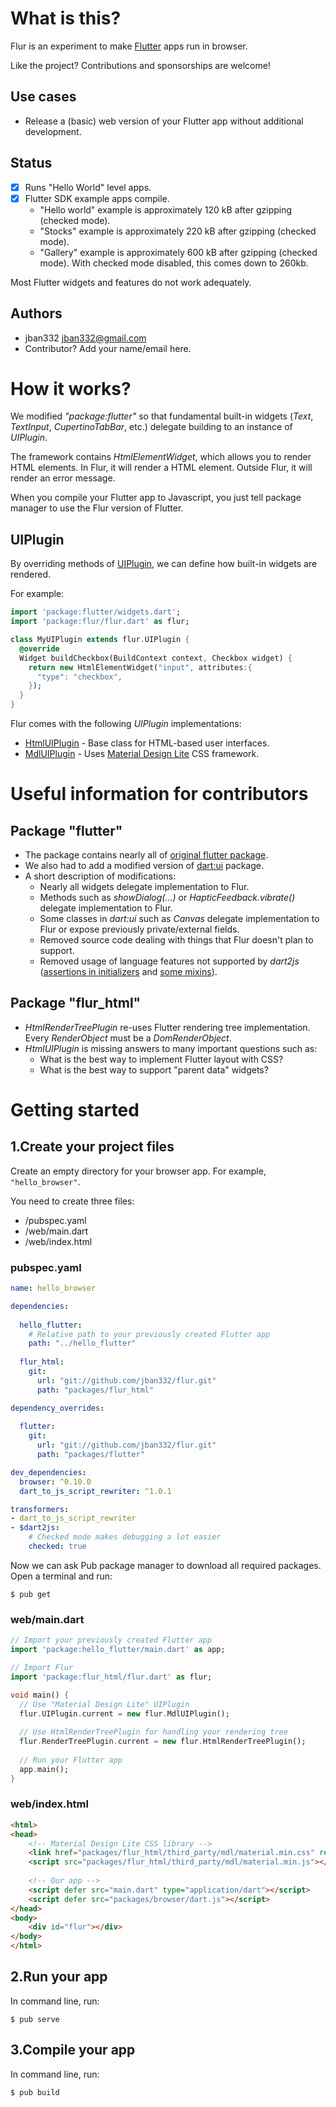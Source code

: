 # What is this?

Flur is an experiment to make [Flutter](https://flutter.io) apps run in browser.

Like the project? Contributions and sponsorships are welcome!

## Use cases
* Release a (basic) web version of your Flutter app without additional development.

## Status
* [X] Runs "Hello World" level apps.
* [X] Flutter SDK example apps compile.
  * "Hello world" example is approximately 120 kB after gzipping (checked mode). 
  * "Stocks" example is approximately 220 kB after gzipping (checked mode). 
  * "Gallery" example is approximately 600 kB after gzipping (checked mode). With checked mode disabled, this comes down to 260kb.

Most Flutter widgets and features do not work adequately.

## Authors
  * jban332 <jban332@gmail.com>
  * Contributor? Add your name/email here.

# How it works?
We modified _"package:flutter"_ so that fundamental built-in widgets (_Text_, _TextInput_, _CupertinoTabBar_, etc.) delegate building to an instance of _UIPlugin_.

The framework contains _HtmlElementWidget_, which allows you to render HTML elements. In Flur, it will render a HTML element. Outside Flur, it will render an error message.

When you compile your Flutter app to Javascript, you just tell package manager to use the Flur version of Flutter.

## UIPlugin
By overriding methods of [UIPlugin](https://github.com/jban332/flur/blob/master/packages/flur/lib/src/ui_plugin.dart), we can define how built-in widgets are rendered.

For example:

```dart
import 'package:flutter/widgets.dart';
import 'package:flur/flur.dart' as flur;

class MyUIPlugin extends flur.UIPlugin {
  @override
  Widget buildCheckbox(BuildContext context, Checkbox widget) {
    return new HtmlElementWidget("input", attributes:{
      "type": "checkbox",
    });
  }
}
```

Flur comes with the following _UIPlugin_ implementations:
  * [HtmlUIPlugin](https://github.com/jban332/flur/blob/master/packages/flur_html/lib/src/html_ui_plugin.dart) - Base class for HTML-based user interfaces.
  * [MdlUIPlugin](https://github.com/jban332/flur/blob/master/packages/flur_html/lib/mdl.dart) - Uses [Material Design Lite](https://getmdl.io/) CSS framework.

# Useful information for contributors
## Package "flutter"
* The package contains nearly all of [original flutter package](https://github.com/flutter/flutter/tree/master/packages/flutter).
* We also had to add a modified version of [dart:ui](https://github.com/flutter/engine/tree/master/lib/ui) package.
* A short description of modifications:
  * Nearly all widgets delegate implementation to Flur.
  * Methods such as _showDialog(...)_ or _HapticFeedback.vibrate()_ delegate implementation to Flur.
  * Some classes in _dart:ui_ such as _Canvas_ delegate implementation to Flur or expose
    previously private/external fields.
  * Removed source code dealing with things that Flur doesn't plan to support.
  * Removed usage of language features not supported by _dart2js_ ([assertions in initializers](https://github.com/dart-lang/sdk/issues/30968) and [some mixins](https://github.com/dart-lang/sdk/issues/23770)).

## Package "flur_html"
* _HtmlRenderTreePlugin_ re-uses Flutter rendering tree implementation. Every _RenderObject_ must be a _DomRenderObject_.
* _HtmlUIPlugin_ is missing answers to many important questions such as:
  * What is the best way to implement Flutter layout with CSS?
  * What is the best way to support "parent data" widgets?

# Getting started
## 1.Create your project files
Create an empty directory for your browser app. For example, `"hello_browser"`.

You need to create three files:
  * /pubspec.yaml
  * /web/main.dart
  * /web/index.html

### pubspec.yaml
```yaml
name: hello_browser

dependencies:
  
  hello_flutter:
    # Relative path to your previously created Flutter app
    path: "../hello_flutter"
  
  flur_html:
    git:
      url: "git://github.com/jban332/flur.git"
      path: "packages/flur_html"

dependency_overrides:
  
  flutter:
    git:
      url: "git://github.com/jban332/flur.git"
      path: "packages/flutter"

dev_dependencies:
  browser: ^0.10.0
  dart_to_js_script_rewriter: ^1.0.1

transformers:
- dart_to_js_script_rewriter
- $dart2js:
    # Checked mode makes debugging a lot easier
    checked: true
```

Now we can ask Pub package manager to download all required packages. Open a terminal and run:
```
$ pub get
```

### web/main.dart
```dart
// Import your previously created Flutter app
import 'package:hello_flutter/main.dart' as app;

// Import Flur
import 'package:flur_html/flur.dart' as flur;

void main() {
  // Use "Material Design Lite" UIPlugin
  flur.UIPlugin.current = new flur.MdlUIPlugin();
  
  // Use HtmlRenderTreePlugin for handling your rendering tree
  flur.RenderTreePlugin.current = new flur.HtmlRenderTreePlugin();
 
  // Run your Flutter app
  app.main();
}
```

### web/index.html
```html
<html>
<head>
    <!-- Material Design Lite CSS library -->
    <link href="packages/flur_html/third_party/mdl/material.min.css" rel="stylesheet" />
    <script src="packages/flur_html/third_party/mdl/material.min.js"></script>
    
    <!-- Our app -->
    <script defer src="main.dart" type="application/dart"></script>
    <script defer src="packages/browser/dart.js"></script>
</head>
<body>
    <div id="flur"></div>
</body>
</html>

```

## 2.Run your app
In command line, run:
```
$ pub serve
```

## 3.Compile your app
In command line, run:
```
$ pub build
```
